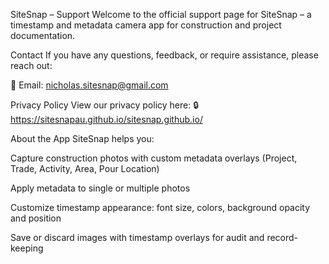 SiteSnap – Support
Welcome to the official support page for SiteSnap – a timestamp and metadata camera app for construction and project documentation.

Contact
If you have any questions, feedback, or require assistance, please reach out:

📧 Email: nicholas.sitesnap@gmail.com

Privacy Policy
View our privacy policy here:
🔒 https://sitesnapau.github.io/sitesnap.github.io/

About the App
SiteSnap helps you:

Capture construction photos with custom metadata overlays (Project, Trade, Activity, Area, Pour Location)

Apply metadata to single or multiple photos

Customize timestamp appearance: font size, colors, background opacity and position

Save or discard images with timestamp overlays for audit and record-keeping

